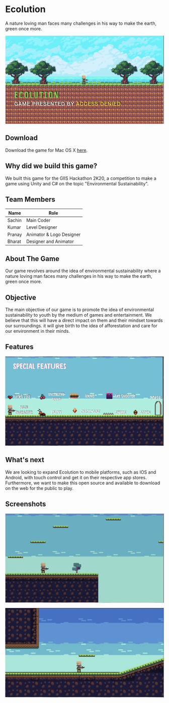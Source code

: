 # Ecolution

A nature loving man faces many challenges in his way to make the earth, green once more.

![Ecolution](Assets/Other/Ecolution_Title.png)

## Download

Download the game for Mac OS X [here](Ecolution.app).

## Why did we build this game?

We built this game for the GIIS Hackathon 2K20, a competition to make a game using Unity and C# on the topic "Environmental Sustainability".

## Team Members

Name | Role
-- | ----
Sachin | Main Coder
Kumar | Level Designer
Pranay | Animator & Logo Designer
Bharat | Designer and Animator

## About The Game

Our game revolves around the idea of environmental sustainability where a nature loving man faces many challenges in his way to make the earth, green once more. 

## Objective

The main objective of our game is to promote the idea of environmental sustainability to youth by the medium of games and entertainment. We believe that this will have a direct impact on them and their mindset towards our surroundings. it will give birth to the idea of afforestation and care for our environment in their minds.

## Features

![Features](Assets/Other/Ecolution_Features.png)

## What's next

We are looking to expand Ecolution to mobile platforms, such as IOS and Android, with touch control and get it on their respective app stores. Furthermore, we want to make this open source and available to download on the web for the public to play.

## Screenshots

![Screenshot](Assets/Other/Ecolution_Screenshot_1.png)

![Screenshot](Assets/Other/Ecolution_Screenshot_2.png)
